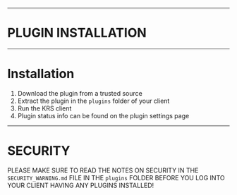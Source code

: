 ----
# PLUGIN INSTALLATION #

----
# Installation #

1. Download the plugin from a trusted source
2. Extract the plugin in the ``plugins`` folder of your client
3. Run the KRS client
4. Plugin status info can be found on the plugin settings page

----
# SECURITY #

PLEASE MAKE SURE TO READ THE NOTES ON SECURITY IN THE 
``SECURITY_WARNING.md`` FILE IN THE ``plugins`` FOLDER
BEFORE YOU LOG INTO YOUR CLIENT HAVING ANY PLUGINS INSTALLED!